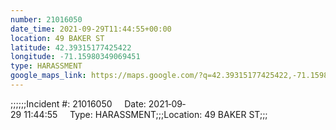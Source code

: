 ```yaml
---
number: 21016050
date_time: 2021-09-29T11:44:55+00:00
location: 49 BAKER ST
latitude: 42.39315177425422
longitude: -71.15980349069451
type: HARASSMENT
google_maps_link: https://maps.google.com/?q=42.39315177425422,-71.15980349069451
---
```


;;;;;;Incident #: 21016050     Date: 2021‐09‐29 11:44:55     Type: HARASSMENT;;;Location: 49 BAKER ST;;;
